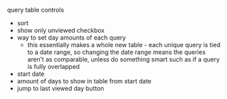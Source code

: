 query table controls

- sort
- show only unviewed checkbox
- way to set day amounts of each query
    - this essentially makes a whole new table - each unique query is tied to a date range, so changing the date range means the queries aren't as comparable, unless do something smart such as if a query is fully overlapped
- start date
- amount of days to show in table from start date
- jump to last viewed day button